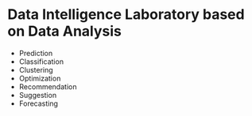 # Data Intelligence Laboratory based on Data Analysis

- Prediction
- Classification
- Clustering
- Optimization
- Recommendation
- Suggestion
- Forecasting 
